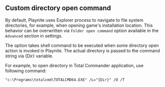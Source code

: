 Custom directory open command
---------------------

By default, Playnite uses Explorer process to navigate to file system directories, for example, when opening game's installation location. This behavior can be overwritten via `Folder open command` option available in the `Advanced` section in settings.

The option takes shell command to be executed when some directory open action is invoked in Playnite. The actual directory is passed to the command string via {Dir} variable.

For example, to open directory in Total Commander application, use following command:

`"c:\Programs\totalcmd\TOTALCMD64.EXE" /L="{Dir}" /O /T`